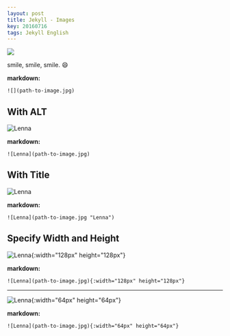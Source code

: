 ```yaml
---
layout: post
title: Jekyll - Images
key: 20160716
tags: Jekyll English
---
```


![](//ww1.sinaimg.cn/large/73bd9e13ly1fof1u4iaorj2074074gp3.jpg)

smile, smile, smile. :smile:

<!--more-->

**markdown:**

    ![](path-to-image.jpg)

## With ALT

![Lenna](//ww1.sinaimg.cn/large/73bd9e13ly1fof1u4iaorj2074074gp3.jpg)

**markdown:**

    ![Lenna](path-to-image.jpg)

## With Title

![Lenna](//ww1.sinaimg.cn/large/73bd9e13ly1fof1u4iaorj2074074gp3.jpg "Lenna")

**markdown:**

    ![Lenna](path-to-image.jpg "Lenna")

## Specify Width and Height

![Lenna](//ww1.sinaimg.cn/large/73bd9e13ly1fof1u4iaorj2074074gp3.jpg "Lenna@128x128"){:width="128px" height="128px"}

**markdown:**

    ![Lenna](path-to-image.jpg){:width="128px" height="128px"}

---

![Lenna](//ww1.sinaimg.cn/large/73bd9e13ly1fof1u4iaorj2074074gp3.jpg "Lenna@64x64"){:width="64px" height="64px"}

**markdown:**

    ![Lenna](path-to-image.jpg){:width="64px" height="64px"}